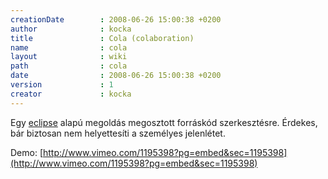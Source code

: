 ```yaml
---
creationDate        : 2008-06-26 15:00:38 +0200 
author              : kocka 
title               : Cola (colaboration) 
name                : cola 
layout              : wiki 
path                : cola 
date                : 2008-06-26 15:00:38 +0200 
version             : 1 
creator             : kocka 
---
```

Egy [eclipse](Eclipse.html) alapú megoldás megosztott forráskód szerkesztésre. Érdekes, bár biztosan nem helyettesíti a személyes jelenlétet.

Demo: [http://www.vimeo.com/1195398?pg=embed&sec=1195398](http://www.vimeo.com/1195398?pg=embed&sec=1195398)
